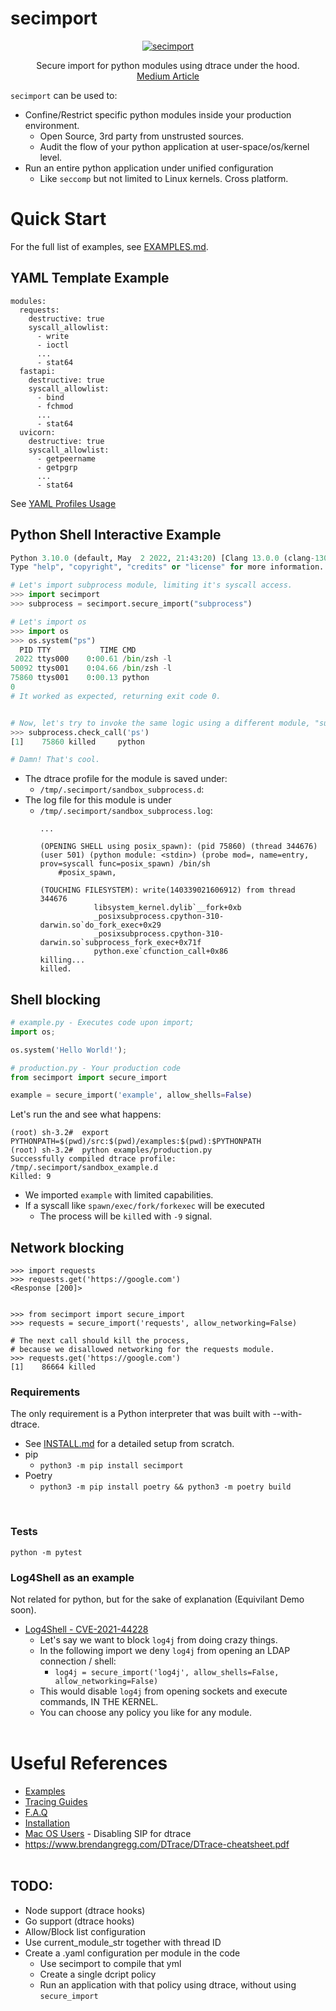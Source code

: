 # secimport

<p align="center">
 <a href="https://github.com/avilum/secimport"><img src="https://user-images.githubusercontent.com/19243302/177835749-6aec7200-718e-431a-9ab5-c83c6f68565e.png" alt="secimport"></a>
</p>
<p align="center">
Secure import for python modules using dtrace under the hood.<br>
<a href="https://infosecwriteups.com/sandboxing-python-modules-in-your-code-1e590d71fc26?source=friends_link&sk=5e9a2fa4d4921af0ec94f175f7ee49f9">Medium Article</a>
</p>

`secimport` can be used to:
- Confine/Restrict specific python modules inside your production environment.
  - Open Source, 3rd party from unstrusted sources.
  - Audit the flow of your python application at user-space/os/kernel level.
- Run an entire python application under unified configuration
  - Like `seccomp` but not limited to Linux kernels. Cross platform.


# Quick Start
For the full list of examples, see <a href="docs/EXAMPLES.md">EXAMPLES.md</a>.

## YAML Template Example
```shell
modules:
  requests:
    destructive: true
    syscall_allowlist:
      - write
      - ioctl
      ...
      - stat64
  fastapi:
    destructive: true
    syscall_allowlist:
      - bind
      - fchmod
      ...
      - stat64
  uvicorn:
    destructive: true
    syscall_allowlist:
      - getpeername
      - getpgrp
      ...
      - stat64

```
See <a href="docs/YAML_PROFILES.md">YAML Profiles Usage</a>

## Python Shell Interactive Example
```python
Python 3.10.0 (default, May  2 2022, 21:43:20) [Clang 13.0.0 (clang-1300.0.27.3)] on darwin
Type "help", "copyright", "credits" or "license" for more information.

# Let's import subprocess module, limiting it's syscall access.
>>> import secimport
>>> subprocess = secimport.secure_import("subprocess")

# Let's import os 
>>> import os
>>> os.system("ps")
  PID TTY           TIME CMD
 2022 ttys000    0:00.61 /bin/zsh -l
50092 ttys001    0:04.66 /bin/zsh -l
75860 ttys001    0:00.13 python
0
# It worked as expected, returning exit code 0.


# Now, let's try to invoke the same logic using a different module, "subprocess", that was imported using secure_import:
>>> subprocess.check_call('ps')
[1]    75860 killed     python

# Damn! That's cool.
```

- The dtrace profile for the module is saved under:
  -  `/tmp/.secimport/sandbox_subprocess.d`:
- The log file for this module is under
  -  `/tmp/.secimport/sandbox_subprocess.log`:
        ```shell
        ...

        (OPENING SHELL using posix_spawn): (pid 75860) (thread 344676) (user 501) (python module: <stdin>) (probe mod=, name=entry, prov=syscall func=posix_spawn) /bin/sh 
            #posix_spawn,

        (TOUCHING FILESYSTEM): write(140339021606912) from thread 344676
                    libsystem_kernel.dylib`__fork+0xb
                    _posixsubprocess.cpython-310-darwin.so`do_fork_exec+0x29
                    _posixsubprocess.cpython-310-darwin.so`subprocess_fork_exec+0x71f
                    python.exe`cfunction_call+0x86
        killing...
        killed.
        ```

## Shell blocking
```python
# example.py - Executes code upon import;
import os;

os.system('Hello World!');
```
```python
# production.py - Your production code
from secimport import secure_import 

example = secure_import('example', allow_shells=False)
```
Let's run the  and see what happens:
```
(root) sh-3.2#  export PYTHONPATH=$(pwd)/src:$(pwd)/examples:$(pwd):$PYTHONPATH
(root) sh-3.2#  python examples/production.py 
Successfully compiled dtrace profile:  /tmp/.secimport/sandbox_example.d
Killed: 9
```
- We imported `example` with limited capabilities.
- If a syscall like `spawn/exec/fork/forkexec` will be executed
  - The process will be `kill`ed with `-9` signal.

## Network blocking
```
>>> import requests
>>> requests.get('https://google.com')
<Response [200]>
  

>>> from secimport import secure_import
>>> requests = secure_import('requests', allow_networking=False)

# The next call should kill the process,
# because we disallowed networking for the requests module.
>>> requests.get('https://google.com')
[1]    86664 killed
```
### Requirements
The only requirement is a Python interpreter that was built with --with-dtrace.
  - See <a href="docs/INSTALL.md">INSTALL.md</a> for a detailed setup from scratch.
- pip
  - `python3 -m pip install secimport`
- Poetry
  - `python3 -m pip install poetry && python3 -m poetry build`
<br>

### Tests
`python -m pytest`


### Log4Shell as an example
Not related for python, but for the sake of explanation (Equivilant Demo soon).
- <a href="https://cve.mitre.org/cgi-bin/cvename.cgi?name=cve-2021-44228">Log4Shell - CVE-2021-44228</a>
  - Let's say we want to block `log4j` from doing crazy things.
  - In the following import we deny `log4j` from opening an LDAP connection / shell:
    - `log4j = secure_import('log4j', allow_shells=False, allow_networking=False)`
  - This would disable `log4j` from opening sockets and execute commands, IN THE KERNEL.
  - You can choose any policy you like for any module.
<br><br>


# Useful References
- <a href="docs/EXAMPLES.md">Examples</a>
- <a href="docs/TRACING_PROCESSES.md">Tracing Guides</a>
- <a href="docs/FAQ.md">F.A.Q</a>
- <a href="docs/INSTALL.md">Installation</a>
- <a href="docs/MAC_OS_USERS.md">Mac OS Users</a> - Disabling SIP for dtrace
- https://www.brendangregg.com/DTrace/DTrace-cheatsheet.pdf
<br><br>

## TODO:
- Node support (dtrace hooks)
- Go support (dtrace hooks)
- Allow/Block list configuration
- Use current_module_str together with thread ID
- Create a .yaml configuration per module in the code
  - Use secimport to compile that yml
  - Create a single dcript policy
  - Run an application with that policy using dtrace, without using `secure_import`
